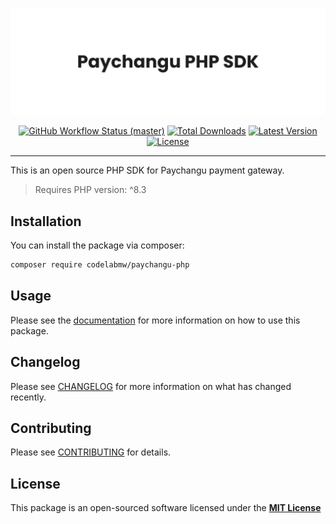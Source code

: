 <p align="center">
    <img src="art/banner.png" width="800" alt="Banner">
    <p align="center">
        <a href="https://github.com/codelabmw/paychangu-php/actions"><img alt="GitHub Workflow Status (master)" src="https://github.com/codelabmw/paychangu-php/actions/workflows/tests.yml/badge.svg"></a>
        <a href="https://packagist.org/packages/codelabmw/paychangu-php"><img alt="Total Downloads" src="https://img.shields.io/packagist/dt/codelabmw/paychangu-php"></a>
        <a href="https://packagist.org/packages/codelabmw/paychangu-php"><img alt="Latest Version" src="https://img.shields.io/packagist/v/codelabmw/paychangu-php"></a>
        <a href="https://packagist.org/packages/codelabmw/paychangu-php"><img alt="License" src="https://img.shields.io/packagist/l/codelabmw/paychangu-php"></a>
    </p>
</p>

---

This is an open source PHP SDK for Paychangu payment gateway.

> Requires PHP version: ^8.3

## Installation

You can install the package via composer:

```bash
composer require codelabmw/paychangu-php
```

## Usage

Please see the [documentation](docs/README.md) for more information on how to use this package.

## Changelog

Please see [CHANGELOG](CHANGELOG.md) for more information on what has changed recently.

## Contributing

Please see [CONTRIBUTING](CONTRIBUTING.md) for details.

## License

This package is an open-sourced software licensed under the **[MIT License](LICENSE.md)**